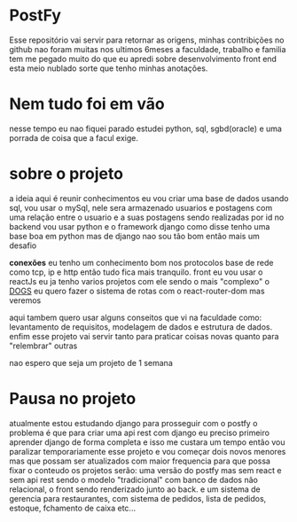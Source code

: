 # PostFy

Esse repositório vai servir para retornar as origens, minhas contribições no github nao foram muitas nos ultimos 6meses a faculdade, trabalho e familia tem me pegado
muito do que eu apredi sobre desenvolvimento front end esta meio nublado sorte que tenho minhas anotações.

# Nem tudo foi em vão
nesse tempo eu nao fiquei parado estudei python, sql, sgbd(oracle) e uma porrada de coisa que a facul exige.

# sobre o projeto
a ideia aqui é reunir conhecimentos eu vou criar uma base de dados usando sql, vou usar o mySql, nele sera armazenado 
usuarios e postagens com uma relação entre o usuario e a suas postagens sendo realizadas por id
no backend vou usar python e o framework django como disse tenho uma base boa em python mas de django nao sou tão bom então mais um desafio

<strong>conexões</strong> eu tenho um conhecimento bom nos protocolos base de rede como tcp, ip e http então tudo fica mais tranquilo.
front eu vou usar o reactJs eu ja tenho varios projetos com ele sendo o mais "complexo" o <a href="https://github.com/Nicolas-Peluso/Dogs">DOGS</a> eu quero fazer o sistema 
de rotas com o react-router-dom mas veremos 

aqui tambem quero usar alguns conseitos que vi na faculdade como: levantamento de requisitos, modelagem de dados e estrutura de dados.
enfim esse projeto vai servir tanto para praticar coisas novas quanto para "relembrar" outras

nao espero que seja um projeto de 1 semana

<h1>Pausa no projeto</h1>
<p>
atualmente estou estudando django para prosseguir com o postfy o problema é que para criar uma api rest com django eu preciso primeiro aprender django de forma completa e isso me custara um tempo
então vou paralizar temporariamente esse projeto e vou começar dois novos menores mas que possam ser atualizados com maior frequencia para que possa fixar o conteudo
os projetos serão:
    uma versão do postfy mas sem react e sem api rest sendo o modelo "tradicional" com banco de dados não relacional, o front sendo renderizado junto ao back.
    e um sistema de gerencia para restaurantes, com sistema de pedidos, lista de pedidos, estoque, fchamento de caixa etc...
</p>